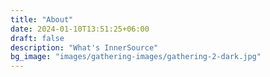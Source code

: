 ```yaml
---
title: "About"
date: 2024-01-10T13:51:25+06:00
draft: false
description: "What's InnerSource"
bg_image: "images/gathering-images/gathering-2-dark.jpg"
---
```

